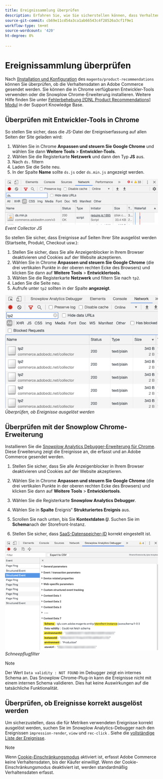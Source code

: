 ```yaml
---
title: Ereignissammlung überprüfen
description: Erfahren Sie, wie Sie sicherstellen können, dass Verhaltensdaten an Adobe Commerce gesendet werden.
source-git-commit: cb69e11cd54a3ca1ab66543c4f28526a3cf1f9e1
workflow-type: tm+mt
source-wordcount: '420'
ht-degree: 0%

---
```


# Ereignissammlung überprüfen

Nach [ (Installation und Konfiguration](install-configure.md) des `magento/product-recommendations` können Sie überprüfen, ob die Verhaltensdaten an Adobe Commerce gesendet werden. Sie können die in Chrome verfügbaren Entwickler-Tools verwenden oder die Snowplow Chrome-Erweiterung installieren. Weitere Hilfe finden Sie unter [Fehlerbehebung [!DNL Product Recommendations] Modul](https://experienceleague.adobe.com/docs/commerce-knowledge-base/kb/troubleshooting/miscellaneous/troubleshoot-product-recommendations-module-in-magento-commerce.html) in der Support Knowledge Base.

## Überprüfen mit Entwickler-Tools in Chrome

So stellen Sie sicher, dass die JS-Datei der Ereigniserfassung auf allen Seiten der Site geladen wird:

1. Wählen Sie in Chrome **Anpassen und steuern Sie Google Chrome** und wählen Sie dann **Weitere Tools** > **Entwickler-Tools**.
1. Wählen Sie die Registerkarte **Netzwerk** und dann den Typ **JS** aus.
1. Nach `ds.` filtern
1. Laden Sie die Seite neu.
1. In der Spalte **Name** sollte `ds.js` oder `ds.min.js` angezeigt werden.

![Event Collector JS](assets/filter-ds.png)
_Event Collector JS_

So stellen Sie sicher, dass Ereignisse auf Seiten Ihrer Site ausgelöst werden (Startseite, Produkt, Checkout usw.):

1. Stellen Sie sicher, dass Sie alle Anzeigenblocker in Ihrem Browser deaktivieren und Cookies auf der Website akzeptieren.
1. Wählen Sie in Chrome **Anpassen und steuern Sie Google Chrome** (die drei vertikalen Punkte in der oberen rechten Ecke des Browsers) und klicken Sie dann auf **Weitere Tools** > **Entwicklertools**.
1. Wählen Sie die Registerkarte **Netzwerk** und filtern Sie nach `tp2`.
1. Laden Sie die Seite neu.
1. Aufrufe unter `tp2` sollten in der Spalte **angezeigt**.

![Auslösen von Ereignissen](assets/filter-tp2.png)
_Überprüfen, ob Ereignisse ausgelöst werden_

## Überprüfen mit der Snowplow Chrome-Erweiterung

Installieren Sie die [Snowplow Analytics Debugger-Erweiterung für Chrome](https://chrome.google.com/webstore/detail/snowplow-analytics-debugg/jbnlcgeengmijcghameodeaenefieedm). Diese Erweiterung zeigt die Ereignisse an, die erfasst und an Adobe Commerce gesendet werden.

1. Stellen Sie sicher, dass Sie alle Anzeigenblocker in Ihrem Browser deaktivieren und Cookies auf der Website akzeptieren.

1. Wählen Sie in Chrome **Anpassen und steuern Sie Google Chrome** (die drei vertikalen Punkte in der oberen rechten Ecke des Browsers) und klicken Sie dann auf **Weitere Tools** > **Entwicklertools**.

1. Wählen Sie die Registerkarte **Snowplow Analytics Debugger**.

1. Wählen Sie in **Spalte** Ereignis“ **Strukturiertes Ereignis** aus.

1. Scrollen Sie nach unten, bis Sie **Kontextdaten (_)_**. Suchen Sie im **Schema**nach der Storefront-Instanz.

1. Stellen Sie sicher, dass [SaaS-Datenspeicher-ID](https://experienceleague.adobe.com/docs/commerce-admin/config/services/saas.html) korrekt eingestellt ist.

![Schneepflugfilter](assets/snowplow-filter.png)
_Schneepflugfilter_

>[!NOTE]
>
> Der Wert `Data validity : NOT FOUND` im Debugger zeigt ein internes Schema an. Das Snowplow Chrome-Plug-in kann die Ereignisse nicht mit einem internen Schema validieren. Dies hat keine Auswirkungen auf die tatsächliche Funktionalität.

## Überprüfen, ob Ereignisse korrekt ausgelöst werden

Um sicherzustellen, dass die für Metriken verwendeten Ereignisse korrekt ausgelöst werden, suchen Sie im Snowplow Analytics-Debugger nach den Ereignissen `impression-render`, `view` und `rec-click` . Siehe die [vollständige Liste der Ereignisse](https://experienceleague.adobe.com/docs/commerce/product-recommendations/developer/events.html).

>[!NOTE]
>
> Wenn [Cookie-Einschränkungsmodus](https://experienceleague.adobe.com/docs/commerce-admin/start/compliance/privacy/compliance-cookie-law.html) aktiviert ist, erfasst Adobe Commerce keine Verhaltensdaten, bis der Käufer einwilligt. Wenn der Cookie-Einschränkungsmodus deaktiviert ist, werden standardmäßig Verhaltensdaten erfasst.
